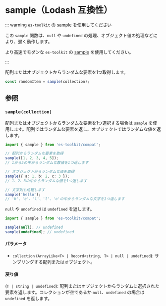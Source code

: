 # sample（Lodash 互換性）

::: warning `es-toolkit` の [sample](../../array/sample.md) を使用してください

この `sample` 関数は、`null` や `undefined` の処理、オブジェクト値の処理などにより、遅く動作します。

より高速でモダンな `es-toolkit` の [sample](../../array/sample.md) を使用してください。

:::

配列またはオブジェクトからランダムな要素を1つ取得します。

```typescript
const randomItem = sample(collection);
```

## 参照

### `sample(collection)`

配列またはオブジェクトからランダムな要素を1つ選択する場合は `sample` を使用します。配列ではランダムな要素を返し、オブジェクトではランダムな値を返します。

```typescript
import { sample } from 'es-toolkit/compat';

// 配列からランダムな要素を取得
sample([1, 2, 3, 4, 5]);
// 1から5の中からランダムな数値を1つ返します

// オブジェクトからランダムな値を取得
sample({ a: 1, b: 2, c: 3 });
// 1、2、3の中からランダムな値を1つ返します

// 文字列も処理します
sample('hello');
// 'h'、'e'、'l'、'l'、'o'の中からランダムな文字を1つ返します
```

`null` や `undefined` は `undefined` を返します。

```typescript
import { sample } from 'es-toolkit/compat';

sample(null); // undefined
sample(undefined); // undefined
```

#### パラメータ

- `collection` (`ArrayLike<T> | Record<string, T> | null | undefined`): サンプリングする配列またはオブジェクト。

#### 戻り値

(`T | string | undefined`): 配列またはオブジェクトからランダムに選択された要素を返します。コレクションが空であるか `null`、`undefined` の場合は `undefined` を返します。
